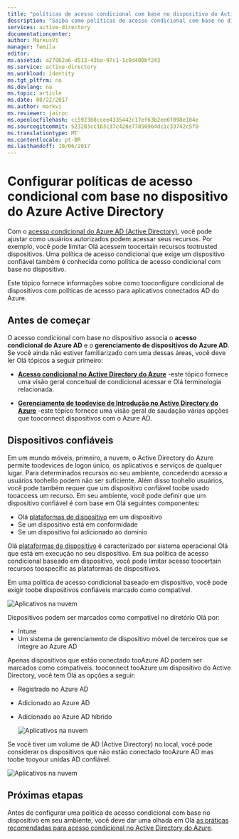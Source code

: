 ```yaml
---
title: "políticas de acesso condicional com base no dispositivo do Active Directory do Azure aaaConfigure | Microsoft Docs"
description: "Saiba como políticas de acesso condicional com base no dispositivo do tooconfigure Active Directory do Azure."
services: active-directory
documentationcenter: 
author: MarkusVi
manager: femila
editor: 
ms.assetid: a27862a6-d513-43ba-97c1-1c0d400bf243
ms.service: active-directory
ms.workload: identity
ms.tgt_pltfrm: na
ms.devlang: na
ms.topic: article
ms.date: 08/22/2017
ms.author: markvi
ms.reviewer: jairoc
ms.openlocfilehash: cc5923b8ccee4335442c17ef63b2ee6f098e104e
ms.sourcegitcommit: 523283cc1b3c37c428e77850964dc1c33742c5f0
ms.translationtype: MT
ms.contentlocale: pt-BR
ms.lasthandoff: 10/06/2017
---
```

# <a name="configure-azure-active-directory-device-based-conditional-access-policies"></a>Configurar políticas de acesso condicional com base no dispositivo do Azure Active Directory

Com o [acesso condicional do Azure AD (Active Directory)](active-directory-conditional-access-azure-portal.md), você pode ajustar como usuários autorizados podem acessar seus recursos. Por exemplo, você pode limitar Olá acessem toocertain recursos tootrusted dispositivos. Uma política de acesso condicional que exige um dispositivo confiável também é conhecida como política de acesso condicional com base no dispositivo.

Este tópico fornece informações sobre como tooconfigure condicional de dispositivos com políticas de acesso para aplicativos conectados AD do Azure. 


## <a name="before-you-begin"></a>Antes de começar

O acesso condicional com base no dispositivo associa o **acesso condicional do Azure AD** e o **gerenciamento de dispositivos do Azure AD**. Se você ainda não estiver familiarizado com uma dessas áreas, você deve ler Olá tópicos a seguir primeiro:

- **[Acesso condicional no Active Directory do Azure](active-directory-conditional-access-azure-portal.md)**  -este tópico fornece uma visão geral conceitual de condicional acessar e Olá terminologia relacionada.

- **[Gerenciamento de toodevice de Introdução no Active Directory do Azure](device-management-introduction.md)**  -este tópico fornece uma visão geral de saudação várias opções que tooconnect dispositivos com o Azure AD. 


## <a name="trusted-devices"></a>Dispositivos confiáveis

Em um mundo móveis, primeiro, a nuvem, o Active Directory do Azure permite toodevices de logon único, os aplicativos e serviços de qualquer lugar. Para determinados recursos no seu ambiente, concedendo acesso a usuários toohello podem não ser suficiente. Além disso toohello usuários, você pode também requer que um dispositivo confiável toobe usado tooaccess um recurso. Em seu ambiente, você pode definir que um dispositivo confiável é com base em Olá seguintes componentes:

- Olá [plataformas de dispositivo](active-directory-conditional-access-azure-portal.md#device-platforms) em um dispositivo
- Se um dispositivo está em conformidade
- Se um dispositivo foi adicionado ao domínio 

Olá [plataformas de dispositivo](active-directory-conditional-access-azure-portal.md#device-platforms) é caracterizado por sistema operacional Olá que está em execução no seu dispositivo. Em sua política de acesso condicional baseado em dispositivo, você pode limitar acesso toocertain recursos toospecific as plataformas de dispositivos.



Em uma política de acesso condicional baseado em dispositivo, você pode exigir toobe dispositivos confiáveis marcado como compatível.

![Aplicativos na nuvem](./media/active-directory-conditional-access-policy-connected-applications/24.png)

Dispositivos podem ser marcados como compatível no diretório Olá por:

- Intune 
- Um sistema de gerenciamento de dispositivo móvel de terceiros que se integre ao Azure AD  

Apenas dispositivos que estão conectado tooAzure AD podem ser marcados como compatíveis. tooconnect tooAzure um dispositivo do Active Directory, você tem Olá as opções a seguir: 

- Registrado no Azure AD
- Adicionado ao Azure AD
- Adicionado ao Azure AD híbrido

    ![Aplicativos na nuvem](./media/active-directory-conditional-access-policy-connected-applications/26.png)

Se você tiver um volume de AD (Active Directory) no local, você pode considerar os dispositivos que não estão conectado tooAzure AD mas toobe tooyour unidas AD confiável.

![Aplicativos na nuvem](./media/active-directory-conditional-access-policy-connected-applications/25.png)


## <a name="next-steps"></a>Próximas etapas

Antes de configurar uma política de acesso condicional com base no dispositivo em seu ambiente, você deve dar uma olhada em Olá [as práticas recomendadas para acesso condicional no Active Directory do Azure](active-directory-conditional-access-best-practices.md).

